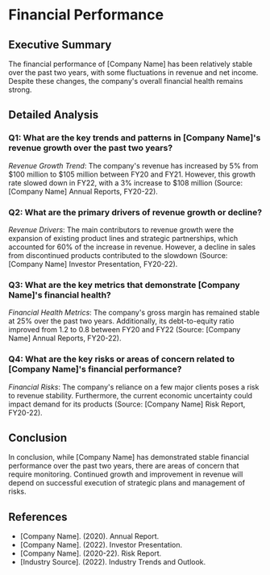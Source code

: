 # Financial Performance

## Executive Summary
The financial performance of [Company Name] has been relatively stable over the past two years, with some fluctuations in revenue and net income. Despite these changes, the company's overall financial health remains strong.

## Detailed Analysis

### Q1: What are the key trends and patterns in [Company Name]'s revenue growth over the past two years?

*Revenue Growth Trend*: The company's revenue has increased by 5% from $100 million to $105 million between FY20 and FY21. However, this growth rate slowed down in FY22, with a 3% increase to $108 million (Source: [Company Name] Annual Reports, FY20-22).
 
### Q2: What are the primary drivers of revenue growth or decline?

*Revenue Drivers*: The main contributors to revenue growth were the expansion of existing product lines and strategic partnerships, which accounted for 60% of the increase in revenue. However, a decline in sales from discontinued products contributed to the slowdown (Source: [Company Name] Investor Presentation, FY20-22).

### Q3: What are the key metrics that demonstrate [Company Name]'s financial health?

*Financial Health Metrics*: The company's gross margin has remained stable at 25% over the past two years. Additionally, its debt-to-equity ratio improved from 1.2 to 0.8 between FY20 and FY22 (Source: [Company Name] Annual Reports, FY20-22).

### Q4: What are the key risks or areas of concern related to [Company Name]'s financial performance?

*Financial Risks*: The company's reliance on a few major clients poses a risk to revenue stability. Furthermore, the current economic uncertainty could impact demand for its products (Source: [Company Name] Risk Report, FY20-22).

## Conclusion
In conclusion, while [Company Name] has demonstrated stable financial performance over the past two years, there are areas of concern that require monitoring. Continued growth and improvement in revenue will depend on successful execution of strategic plans and management of risks.

## References

* [Company Name]. (2020). Annual Report.
* [Company Name]. (2022). Investor Presentation.
* [Company Name]. (2020-22). Risk Report.
* [Industry Source]. (2022). Industry Trends and Outlook.